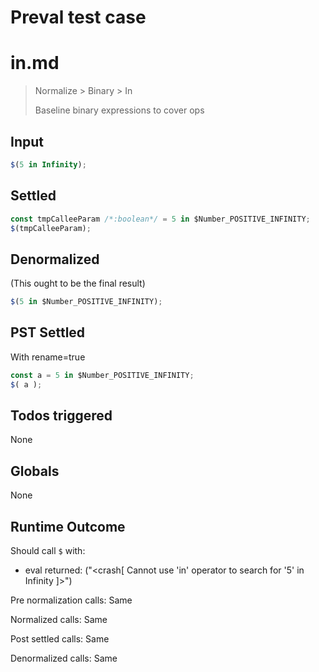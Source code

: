 # Preval test case

# in.md

> Normalize > Binary > In
>
> Baseline binary expressions to cover ops

## Input

`````js filename=intro
$(5 in Infinity);
`````


## Settled


`````js filename=intro
const tmpCalleeParam /*:boolean*/ = 5 in $Number_POSITIVE_INFINITY;
$(tmpCalleeParam);
`````


## Denormalized
(This ought to be the final result)

`````js filename=intro
$(5 in $Number_POSITIVE_INFINITY);
`````


## PST Settled
With rename=true

`````js filename=intro
const a = 5 in $Number_POSITIVE_INFINITY;
$( a );
`````


## Todos triggered


None


## Globals


None


## Runtime Outcome


Should call `$` with:
 - eval returned: ("<crash[ Cannot use 'in' operator to search for '5' in Infinity ]>")

Pre normalization calls: Same

Normalized calls: Same

Post settled calls: Same

Denormalized calls: Same
